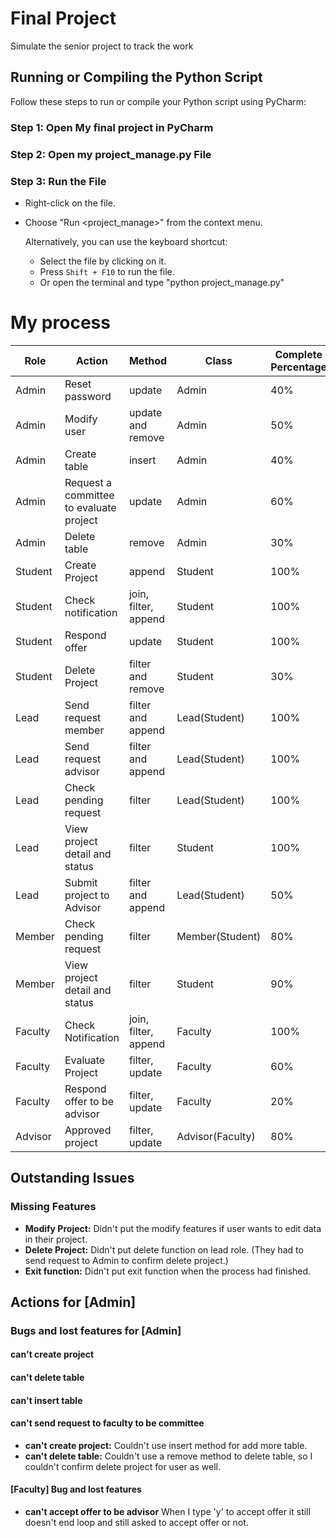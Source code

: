 # Final Project

Simulate the senior project to track the work

## Running or Compiling the Python Script

Follow these steps to run or compile your Python script using PyCharm:

### Step 1: Open My final project in PyCharm

### Step 2: Open my project_manage.py File

### Step 3: Run the File

- Right-click on the file.
- Choose "Run <project_manage>" from the context menu.

   Alternatively, you can use the keyboard shortcut:

   - Select the file by clicking on it.
   - Press `Shift + F10` to run the file.
   - Or open the terminal and type "python project_manage.py"

# My process

| Role  | Action                                  | Method               | Class            | Complete Percentage |
|-------|-----------------------------------------|----------------------|------------------|---------------------|
| Admin | Reset password                          | update               | Admin            | 40%                 |
| Admin | Modify user                             | update and remove    | Admin            | 50%                 |
| Admin | Create table                            | insert               | Admin            | 40%                 |
| Admin | Request a committee to evaluate project | update               | Admin            | 60%                 |
| Admin | Delete table                            | remove               | Admin            | 30%                 |
| Student | Create Project                          | append               | Student          | 100%                |
| Student | Check notification                      | join, filter, append | Student          | 100%                |
| Student | Respond offer                           | update               | Student          | 100%                |
| Student | Delete Project                          | filter and remove    | Student          | 30%                 |
| Lead  | Send request member                     | filter and append    | Lead(Student)    | 100%                |
| Lead  | Send request advisor                    | filter and append    | Lead(Student)    | 100%                |
| Lead  | Check pending request                   | filter               | Lead(Student)    | 100%                |
| Lead  | View project detail and status          | filter               | Student          | 100%                |
| Lead  | Submit project to Advisor               | filter and append    | Lead(Student)    | 50%                 |
| Member | Check pending request                   | filter               | Member(Student)  | 80%                 |
| Member | View project detail and status          | filter               | Student          | 90%                 |
| Faculty | Check Notification                      | join, filter, append | Faculty          | 100%                |
| Faculty | Evaluate Project                        | filter, update       | Faculty          | 60%                 |
| Faculty | Respond offer to be advisor             | filter, update       | Faculty          | 20%                 |
| Advisor | Approved project                        | filter, update       | Advisor(Faculty) | 80%                 | 

## Outstanding Issues

### Missing Features

- **Modify Project:** Didn't put the modify features if user wants to edit data in their project.
- **Delete Project:** Didn't put delete function on lead role. (They had to send request to Admin to confirm delete project.)
- **Exit function:** Didn't put exit function when the process had finished.

## Actions for [Admin]

### Bugs and lost features for [Admin]

#### can't create project
#### can't delete table
#### can't insert table
#### can't send request to faculty to be committee

- **can't create project:** Couldn't use insert method for add more table.
- **can't delete table:** Couldn't use a remove method to delete table, so I couldn't confirm delete project for user as well.

#### [Faculty] Bug and lost features

- **can't accept offer to be advisor** When I type 'y' to accept offer it still doesn't end loop and still asked to accept offer or not. 

